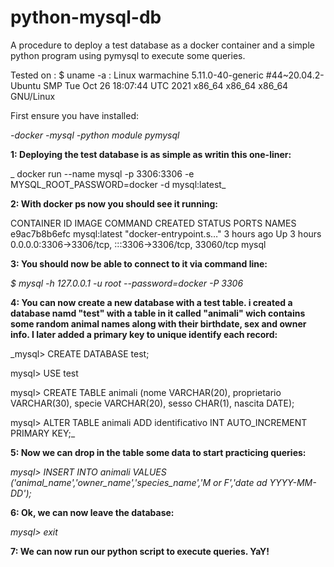 # python-mysql-db
A procedure to deploy a test database as a docker container and a simple python program using pymysql to execute some queries.

Tested on :
     $ uname -a : Linux warmachine 5.11.0-40-generic #44~20.04.2-Ubuntu SMP Tue Oct 26 18:07:44 UTC 2021 x86_64 x86_64 x86_64 GNU/Linux

First ensure you have installed:
  
  _-docker
  -mysql
  -python module pymysql_
  
**1: Deploying the test database is as simple as writin this one-liner:**

_  docker run --name mysql -p 3306:3306 -e MYSQL_ROOT_PASSWORD=docker -d mysql:latest_

**2: With docker ps now you should see it running:**

  CONTAINER ID   IMAGE          COMMAND                  CREATED       STATUS       PORTS                                                  NAMES
  e9ac7b8b6efc   mysql:latest   "docker-entrypoint.s…"   3 hours ago   Up 3 hours   0.0.0.0:3306->3306/tcp, :::3306->3306/tcp, 33060/tcp   mysql

**3: You should now be able to connect to it via command line:**

*$ mysql -h 127.0.0.1 -u root --password=docker -P 3306*

**4: You can now create a new database with a test table. i created a database namd "test" with a table in it called "animali" wich contains some random
animal names along with their birthdate, sex and owner info. I later added a primary key to unique identify each record:**

  _mysql> CREATE DATABASE test;
  
  mysql> USE test
  
  mysql> CREATE TABLE animali (nome VARCHAR(20), proprietario VARCHAR(30),
       specie VARCHAR(20), sesso CHAR(1), nascita DATE);
       
  mysql> ALTER TABLE animali ADD identificativo INT AUTO_INCREMENT PRIMARY KEY;_
  
**5: Now we can drop in the table some data to start practicing queries:**

  _mysql> INSERT INTO animali VALUES ('animal_name','owner_name','species_name','M or F','date ad YYYY-MM-DD');_
  
**6: Ok, we can now leave the database:**

_mysql> exit_
  
**7: We can now run our python script to execute queries. YaY!**
